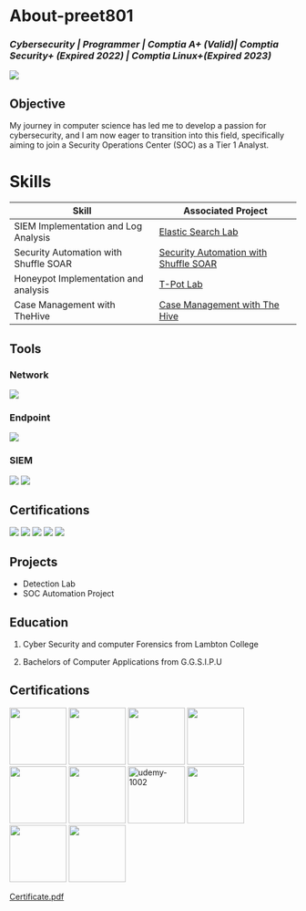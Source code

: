 # About-preet801
<h3><i>Cybersecurity | Programmer | Comptia A+ (Valid)| Comptia Security+ (Expired 2022) | Comptia Linux+(Expired 2023)</i></h3>

<a href="https://linkedin.com"><img src="https://img.shields.io/badge/-LinkedIn-0072b1?&style=for-the-badge&logo=linkedin&logoColor=white" /></a>

## Objective

My journey in computer science has led me to develop a passion for cybersecurity, and I am now eager to transition into this field, specifically aiming to join a Security Operations Center (SOC) as a Tier 1 Analyst.

# Skills

| Skill                                         | Associated Project         |
|-----------------------------------------------|----------------------------|
| SIEM Implementation and Log Analysis          | <a href="https://github.com/preet801/ELK-STACK.git">Elastic Search Lab</a>|
| Security Automation with Shuffle SOAR         | <a href="https://github.com/preet801/SOC-AUTOMATION-PROJECT.git">Security Automation with Shuffle SOAR</a>|
| Honeypot Implementation and analysis          | <a href="https://github.com/preet801/TPOT-LAB.git">T-Pot Lab</a>|
| Case Management with TheHive                  | <a href="https://github.com/preet801/SOC-AUTOMATION-PROJECT.git">Case Management with The Hive</a>||



## Tools

### Network
<div>
    <img src="https://img.shields.io/badge/-Wireshark-1679A7?&style=for-the-badge&logo=Wireshark&logoColor=white" />

### Endpoint
<div>
    <img src="https://img.shields.io/badge/-Microsoft_Defender_for_Endpoint-00A4EF?&style=for-the-badge&logo=Microsoft&logoColor=white" />
</div>

### SIEM
<div>
    <img src="https://img.shields.io/badge/-Splunk-000000?&style=for-the-badge&logo=Splunk&logoColor=white" />
    <img src="https://img.shields.io/badge/-Elastic-005571?&style=for-the-badge&logo=Elastic&logoColor=white" />
</div>

## Certifications
<div>
<img src="https://img.shields.io/badge/-Security%2B-FF0000?&style=for-the-badge&logo=CompTIA&logoColor=white" />
<img src="https://img.shields.io/badge/-Network%2B-007ACC?&style=for-the-badge&logo=CompTIA&logoColor=white" />
<img src="https://img.shields.io/badge/-A%2B-4D4D4D?&style=for-the-badge&logo=CompTIA&logoColor=white" />
<img src="https://img.shields.io/badge/-CDSA-006400?&style=for-the-badge&logoColor=white" />
<img src="https://img.shields.io/badge/-CCD-000080?&style=for-the-badge&logoColor=white" />
</div>

## Projects
- Detection Lab
- SOC Automation Project


<h2>Education</h2>

1. Cyber Security and computer Forensics from Lambton College

2. Bachelors of Computer Applications from G.G.S.I.P.U


<h2>Certifications</h2>

<img width="100" src="https://github.com/user-attachments/files/19814609/CompTIA.A%2B.ce.certificate.pdf"/>
<img width="100" src="https://github.com/user-attachments/assets/66741ee4-593c-4599-90f0-9c465e070165"/>
<img width="100" src="https://github.com/user-attachments/assets/2dcedc67-73b9-476f-9a27-881a6034a90b"/>
<img width="100" src="https://github.com/user-attachments/assets/b232cdc3-5e38-4915-a582-c652073ccd37"/>
<img width="100" src="https://github.com/user-attachments/assets/b0a80358-39d1-48af-af20-a34a2966912c"/>
<img width="100" src="https://github.com/user-attachments/files/19816217/CertificateOfCompletion_IT.Help.Desk.for.Beginners-2.pdf"/>
<img width="100" alt="udemy-1002" src="https://github.com/user-attachments/assets/9aaee355-f265-4cfb-99a8-c384d833d481"/>

<img width ="100" src="https://github.com/user-attachments/files/19823082/CompTIA.Security%2B.ce.certificate.pdf"/>

<img width="100" src="https://app.letsdefend.io/my-rewards/detail/a16fd4e8125c416b8a87cb145cd151f1"/>

<img width="100" src="https://github.com/user-attachments/files/19899737/Certificate.pdf"/>


[Certificate.pdf](https://github.com/user-attachments/files/19899737/Certificate.pdf)


